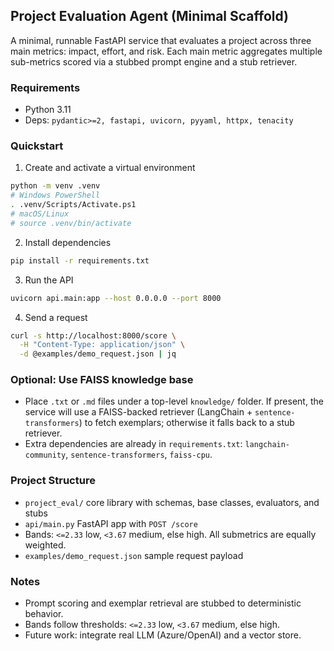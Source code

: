 ## Project Evaluation Agent (Minimal Scaffold)

A minimal, runnable FastAPI service that evaluates a project across three main metrics: impact, effort, and risk. Each main metric aggregates multiple sub-metrics scored via a stubbed prompt engine and a stub retriever.

### Requirements
- Python 3.11
- Deps: `pydantic>=2, fastapi, uvicorn, pyyaml, httpx, tenacity`

### Quickstart
1. Create and activate a virtual environment
```bash
python -m venv .venv
# Windows PowerShell
. .venv/Scripts/Activate.ps1
# macOS/Linux
# source .venv/bin/activate
```

2. Install dependencies
```bash
pip install -r requirements.txt
```

3. Run the API
```bash
uvicorn api.main:app --host 0.0.0.0 --port 8000
```

4. Send a request
```bash
curl -s http://localhost:8000/score \
  -H "Content-Type: application/json" \
  -d @examples/demo_request.json | jq
```

### Optional: Use FAISS knowledge base
- Place `.txt` or `.md` files under a top-level `knowledge/` folder. If present, the service will use a FAISS-backed retriever (LangChain + `sentence-transformers`) to fetch exemplars; otherwise it falls back to a stub retriever.
- Extra dependencies are already in `requirements.txt`: `langchain-community`, `sentence-transformers`, `faiss-cpu`.

### Project Structure
- `project_eval/` core library with schemas, base classes, evaluators, and stubs
- `api/main.py` FastAPI app with `POST /score`
- Bands: `<=2.33` low, `<3.67` medium, else high. All submetrics are equally weighted.
- `examples/demo_request.json` sample request payload

### Notes
- Prompt scoring and exemplar retrieval are stubbed to deterministic behavior.
- Bands follow thresholds: `<=2.33` low, `<3.67` medium, else high.
- Future work: integrate real LLM (Azure/OpenAI) and a vector store.


